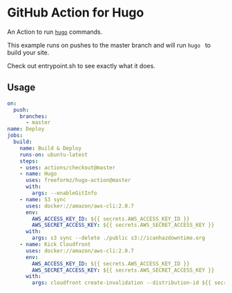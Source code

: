 # GitHub Action for Hugo

An Action to run [`hugo`](https://gohugo.io/) commands.

This example runs on pushes to the master branch and will run `hugo ` to build your site.

Check out entrypoint.sh to see exactly what it does.

## Usage

```yaml
on:
  push:
    branches:
      - master
name: Deploy
jobs:
  build:
    name: Build & Deploy
    runs-on: ubuntu-latest
    steps:
    - uses: actions/checkout@master
    - name: Hugo
      uses: freeformz/hugo-action@master
      with:
        args: --enableGitInfo
    - name: S3 sync
      uses: docker://amazon/aws-cli:2.0.7
      env:
        AWS_ACCESS_KEY_ID: ${{ secrets.AWS_ACCESS_KEY_ID }}
        AWS_SECRET_ACCESS_KEY: ${{ secrets.AWS_SECRET_ACCESS_KEY }}
      with:
        args: s3 sync --delete ./public s3://icanhazdowntime.org
    - name: Kick Cloudfront
      uses: docker://amazon/aws-cli:2.0.7
      env:
        AWS_ACCESS_KEY_ID: ${{ secrets.AWS_ACCESS_KEY_ID }}
        AWS_SECRET_ACCESS_KEY: ${{ secrets.AWS_SECRET_ACCESS_KEY }}
      with:
        args: cloudfront create-invalidation --distribution-id ${{ secrets.CloudFrontDistributionID }} --paths /*
```
